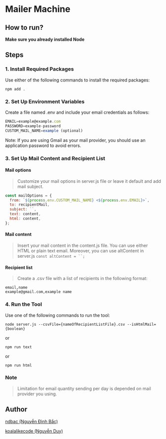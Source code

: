 # Mailer Machine

## How to run?

**Make sure you already installed Node**

## Steps

### 1. Install Required Packages

Use either of the following commands to install the required packages:

`npm add .`

### 2. Set Up Environment Variables

Create a file named .env and include your email credentials as follows:

```js
EMAIL=example@example.com
PASSWORD=example-password
CUSTOM_MAIL_NAME=example (optional)
```

Note: If you are using Gmail as your mail provider, you should use an application password to avoid errors.

### 3. Set Up Mail Content and Recipient List

#### Mail options

> Customize your mail options in server.js file or leave it default and add mail subject.

```js
const mailOptions = {
  from: `${process.env.CUSTOM_MAIL_NAME} <${process.env.EMAIL}>`,
  to: recipientMail,
  subject: ``,
  text: content,
  html: content,
};
```

#### Mail content

> Insert your mail content in the content.js file. You can use either HTML or plain text email. Moreover, you can use altContent in server.js ` const altContent = ``; `

#### Recipient list

> Create a .csv file with a list of recipients in the following format:

```
email,name
example@gmail.com,example name
```

### 4. Run the Tool

Use one of the following commands to run the tool:

`node server.js --csvFile={nameOfRecipientListFile}.csv --isHtmlMail={boolean}`

or

`npm run text`

or

`npm run html`

### Note

> Limitation for email quantity sending per day is depended on mail provider you using.

## Author

[ndbac (Nguyễn Đình Bắc)](https://github.com/ndbac)

[koalalikecode (Nguyễn Duy)](https://github.com/koalalikecode)
